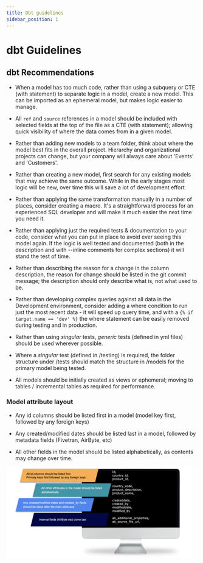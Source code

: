 ```yaml
---
title: Dbt guidelines
sidebar_position: 1
---
```


# dbt Guidelines

## dbt Recommendations

- When a model has too much code, rather than using a subquery or CTE (with statement) to separate logic in a model, create a new model. This can be imported as an ephemeral model, but makes logic easier to manage.

- All `ref` and `source` references in a model should be included with selected fields at the top of the file as a CTE (with statement); allowing quick visibility of where the data comes from in a given model.

- Rather than adding new models to a team folder, think about where the model best fits in the overall project. Hierarchy and organizational projects can change, but your company will always care about 'Events' and 'Customers'.

- Rather than creating a new model, first search for any existing models that may achieve the same outcome. While in the early stages most logic will be new, over time this will save a lot of development effort.

- Rather than applying the same transformation manually in a number of places, consider creating a macro. It's a straightforward process for an experienced SQL developer and will make it much easier the next time you need it.

- Rather than applying just the required tests & documentation to your code, consider what you can put in place to avoid ever seeing this model again. If the logic is well tested and documented (both in the description and with --inline comments for complex sections) it will stand the test of time.

- Rather than describing the reason for a change in the column description, the reason for change should be listed in the git commit message; the description should only describe what is, not what used to be.

- Rather than developing complex queries against all data in the Development environment, consider adding a where condition to run just the most recent data - it will speed up query time, and with a `{% if target.name == 'dev' %}` the where statement can be easily removed during testing and in production.

- Rather than using *singular* tests, *generic* tests (defined in yml files) should be used wherever possible.

- Where a *singular* test (defined in /testing) is required, the folder structure under /tests should match the structure in /models for the primary model being tested.

- All models should be initially created as views or ephemeral; moving to tables / incremental tables as required for performance.

### Model attribute layout

- Any id columns should be listed first in a model (model key first, followed by any foreign keys)

- Any created/modified dates should be listed last in a model, followed by metadata fields (Fivetran, AirByte, etc)

- All other fields in the model should be listed alphabetically, as contents may change over time.

![db-auth-std-e1](./assets/dbt-std1.png)
